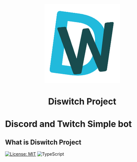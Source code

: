 <p align="center">
    <img src="./assets/diswitch4.png" />
    <h1 align="center">
        Diswitch Project
    <h1>
</p>
Discord and Twitch Simple bot


## What is Diswitch Project
[![License: MIT](https://img.shields.io/badge/License-MIT-yellow.svg)](https://opensource.org/licenses/MIT)
![TypeScript](https://img.shields.io/badge/typescript-%23007ACC.svg?style=for-the-badge&logo=typescript&logoColor=white)